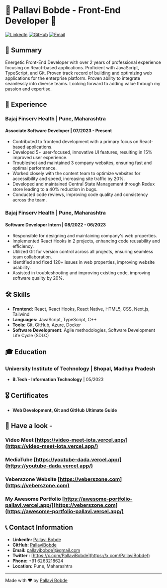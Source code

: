# 🌟 Pallavi Bobde - Front-End Developer 🌟

[![LinkedIn](https://img.shields.io/badge/LinkedIn-blue?style=for-the-badge&logo=linkedin)](https://www.linkedin.com/in/pallavi-bobde-35ba721b2)
[![GitHub](https://img.shields.io/badge/GitHub-black?style=for-the-badge&logo=github)](https://github.com/PallaviBobde)
[![Email](https://img.shields.io/badge/Email-red?style=for-the-badge&logo=gmail)](mailto:pallavibobde1@gmail.com)

## 📜 Summary

Energetic Front-End Developer with over 2 years of professional experience focusing on React-based applications. Proficient with JavaScript, TypeScript, and Git. Proven track record of building and optimizing web applications for the enterprise platform. Proven ability to integrate seamlessly into diverse teams. Looking forward to adding value through my passion and expertise.

## 💼 Experience

### Bajaj Finserv Health | Pune, Maharashtra
#### Associate Software Developer | 07/2023 - Present
- Contributed to frontend development with a primary focus on React-based applications.
- Developed 5+ user-focused, innovative UI features, resulting in 15% improved user experience.
- Troubleshot and maintained 3 company websites, ensuring fast and optimal performance.
- Worked closely with the content team to optimize websites for accessibility and speed, increasing site traffic by 20%.
- Developed and maintained Central State Management through Redux store leading to a 40% reduction in bugs.
- Conducted code reviews, improving code quality and consistency across the team.

### Bajaj Finserv Health | Pune, Maharashtra
#### Software Developer Intern | 08/2022 - 06/2023
- Responsible for designing and maintaining company's web properties.
- Implemented React Hooks in 2 projects, enhancing code reusability and efficiency.
- Utilized Git for version control across all projects, ensuring seamless team collaboration.
- Identified and fixed 120+ issues in web properties, improving website usability.
- Assisted in troubleshooting and improving existing code, improving software quality by 20%.

## 🛠️ Skills

- **Frontend:** React, React Hooks, React Native, HTML5, CSS, Next.js, Tailwind
- **Languages:** JavaScript, TypeScript, C++
- **Tools:** Git, GitHub, Azure, Docker
- **Software Development:** Agile methodologies, Software Development Life Cycle (SDLC)

## 🎓 Education

### University Institute of Technology | Bhopal, Madhya Pradesh
- **B.Tech - Information Technology** | 05/2023

## 🎖️ Certificates

- **Web Development, Git and GitHub Ultimate Guide**

## 📂 Have a look -
### Video Meet [https://video-meet-iota.vercel.app/](https://video-meet-iota.vercel.app/)
### MediaTube [https://youtube-dada.vercel.app/](https://youtube-dada.vercel.app/)
### Veberszone Website [https://veberszone.com](https://veberszone.com)
### My Awesome Portfolio [https://awesome-portfolio-pallavi.vercel.app/](https://veberszone.com](https://awesome-portfolio-pallavi.vercel.app/)


## 📞 Contact Information
- **LinkedIn:** [Pallavi Bobde](https://www.linkedin.com/in/pallavi-bobde-35ba721b2)
- **GitHub:** [PallaviBobde](https://github.com/PallaviBobde)
- **Email:** [pallavibobde1@gmail.com](mailto:pallavibobde1@gmail.com)
- **Twitter** : [https://x.com/PallaviBobde](https://x.com/PallaviBobde))
- **Phone:** +91 6263218624
- **Location:** Pune, Maharashtra

---

Made with ❤️ by [Pallavi Bobde](https://github.com/PallaviBobde)
